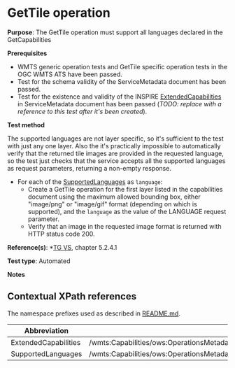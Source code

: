 # GetTile operation

**Purpose**: The GetTile operation must support all languages declared in the GetCapabilities

**Prerequisites**

* WMTS generic operation tests and GetTile specific operation tests in the OGC WMTS ATS have been passed.
* Test for the schema validity of the ServiceMetadata document has been passed.
* Test for the existence and validity of the INSPIRE [ExtendedCapabilities](#extendedCapabilities) in ServiceMetadata document has been passed (*TODO: replace with a reference to this test after it's been created*).

**Test method**

The supported languages are not layer specific, so it's sufficient to the test with just any one layer. Also the it's
practically impossible to automatically verify that the returned tile images are provided in the requested language, so
the test just checks that the service accepts all the supported languages as request parameters, returning a non-empty
response.

* For each of the [SupportedLanguages](#supportedLanguages) as `language`:
  * Create a GetTile operation for the first layer listed in the capabilities document using the maximum allowed bounding box, either "image/png" or "image/gif" format (depending on which is supported), and the `language` as the value of the LANGUAGE request parameter.
  * Verify that an image in the requested image format is returned with HTTP status code 200.

**Reference(s)**: 
*[TG VS](README.md#ref_TG_VS), chapter 5.2.4.1

**Test type**: Automated

**Notes**

## Contextual XPath references

The namespace prefixes used as described in [README.md](README.md#namespaces).

Abbreviation                                               |  XPath expression
---------------------------------------------------------- | -------------------------------------------------------------------------
ExtendedCapabilities <a name="extendedCapabilities"></a>   | /wmts:Capabilities/ows:OperationsMetadata/inspire_vs:ExtendedCapabilities
SupportedLanguages <a name="supportedLanguages"></a>   | /wmts:Capabilities/ows:OperationsMetadata/inspire_vs:ExtendedCapabilities/inspire_common:SupportedLanguages/inspire_common:SupportedLanguage
